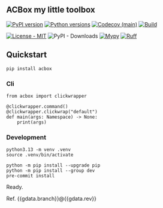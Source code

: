 ## ACBox my little toolbox

[![PyPI version](https://img.shields.io/pypi/v/acbox.svg?color=blue)](https://pypi.org/project/acbox)
[![Python versions](https://img.shields.io/pypi/pyversions/acbox.svg)](https://pypi.org/project/acbox)
[![Codecov (main)](https://img.shields.io/codecov/c/github/cav71/acbox/main)](https://app.codecov.io/gh/cav71/acbox/tree/main)
[![Build](https://github.com/cav71/acbox/actions/workflows/main.yml/badge.svg)](https://github.com/cav71/acbox/actions/workflows/main.yml)


[![License - MIT](https://img.shields.io/badge/license-MIT-9400d3.svg)](https://spdx.org/licenses/)
![PyPI - Downloads](https://img.shields.io/pypi/dm/acbox)
[![Mypy](https://img.shields.io/badge/types-Mypy-blue.svg)](https://mypy-lang.org/)
[![Ruff](https://img.shields.io/endpoint?url=https://raw.githubusercontent.com/astral-sh/ruff/main/assets/badge/v2.json)](https://github.com/astral-sh/ruff)


## Quickstart

```
pip install acbox
```

### Cli

```
from acbox import clickwrapper

@clickwrapper.command()
@clickwrapper.clickwrap("default")
def main(args: Namespace) -> None:
    print(args)
```


### Development

```
python3.13 -m venv .venv
source .venv/bin/activate
```

```
python -m pip install --upgrade pip
python -m pip install --group dev
pre-commit install
```

Ready.


Ref. {{gdata.branch}}@{{gdata.rev}} 
